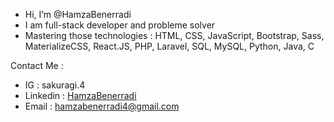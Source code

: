 -  Hi, I’m @HamzaBenerradi
-  I am full-stack developer and probleme solver
-  Mastering those technologies : HTML, CSS, JavaScript, Bootstrap, Sass, MaterializeCSS, React.JS, PHP, Laravel, SQL, MySQL, Python, Java, C


Contact  Me  :
- IG : sakuragi.4
- Linkedin : [HamzaBenerradi](https://www.linkedin.com/in/hamzabenerradi/)
- Email : hamzabenerradi4@gmail.com
